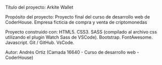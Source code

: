 Título del proyecto: Arkite Wallet

Propósito del proyecto: Proyecto final del curso de desarrollo web de CoderHouse. Empresa ficticia de compra y venta de criptomonedas

Proyecto construido con: HTML5. CSS3. SASS (compilado al archivo css utilizando el plugin Watch Sass de VSCode). Bootstrap. FontAwesome. Javascript. Git / GitHub. VsCode.

Autor: Andrés Ortiz (Camada 16640 - Curso de desarrollo web - CoderHouse)


